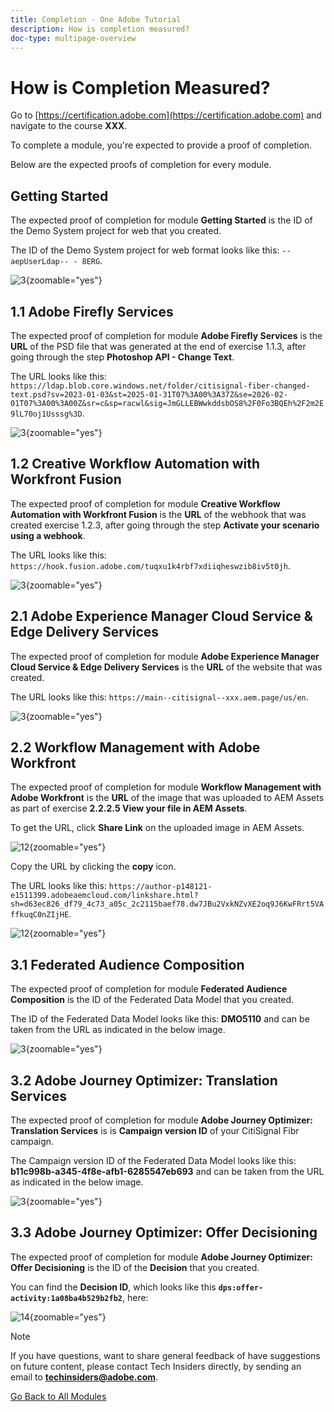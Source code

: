 ```yaml
---
title: Completion - One Adobe Tutorial
description: How is completion measured?
doc-type: multipage-overview
---
```

# How is Completion Measured?

Go to [https://certification.adobe.com](https://certification.adobe.com) and navigate to the course **XXX**.

To complete a module, you're expected to provide a proof of completion.

Below are the expected proofs of completion for every module.

## Getting Started

The expected proof of completion for module **Getting Started** is the ID of the Demo System project for web that you created.

The ID of the Demo System project for web format looks like this: `--aepUserLdap-- - 8ERG`.

![3](./assets/images/module0dtl.png){zoomable="yes"}


## 1.1 Adobe Firefly Services

The expected proof of completion for module **Adobe Firefly Services** is the **URL** of the PSD file that was generated at the end of exercise 1.1.3, after going through the step **Photoshop API - Change Text**.

The URL looks like this: `https://ldap.blob.core.windows.net/folder/citisignal-fiber-changed-text.psd?sv=2023-01-03&st=2025-01-31T07%3A00%3A37Z&se=2026-02-01T07%3A00%3A00Z&sr=c&sp=racwl&sig=JmGLLEBWwkddsbOS8%2F0Fo3BQEh%2F2m2E9lL70oj1Usssg%3D`.

![3](./assets/images/ps24.png){zoomable="yes"}

## 1.2 Creative Workflow Automation with Workfront Fusion

The expected proof of completion for module **Creative Workflow Automation with Workfront Fusion** is the **URL** of the webhook that was created  exercise 1.2.3, after going through the step **Activate your scenario using a webhook**.

The URL looks like this: `https://hook.fusion.adobe.com/tuqxu1k4rbf7xdiiqheswzib8iv5t0jh`.

![3](./assets/images/wff.png){zoomable="yes"}

## 2.1 Adobe Experience Manager Cloud Service & Edge Delivery Services

The expected proof of completion for module **Adobe Experience Manager Cloud Service & Edge Delivery Services** is the **URL** of the website that was created.

The URL looks like this: `https://main--citisignal--xxx.aem.page/us/en`.

![3](./assets/images/aemcsweb.png){zoomable="yes"}

## 2.2 Workflow Management with Adobe Workfront

The expected proof of completion for module **Workflow Management with Adobe Workfront** is the **URL** of the image that was uploaded to AEM Assets as part of exercise **2.2.2.5 View your file in AEM Assets**.

To get the URL, click **Share Link** on the uploaded image in AEM Assets.

![12](./assets/images/wflink1.png){zoomable="yes"}

Copy the URL by clicking the **copy** icon.

The URL looks like this: `https://author-p148121-e1511399.adobeaemcloud.com/linkshare.html?sh=d63ec826_df79_4c73_a05c_2c2115baef78.dw7JBu2VxkNZvXE2oq9J6KwFRrt5VAffkuqC0nZIjHE`.

![12](./assets/images/wflink2.png){zoomable="yes"}

## 3.1 Federated Audience Composition

The expected proof of completion for module **Federated Audience Composition** is the ID of the Federated Data Model that you created. 

The ID of the Federated Data Model looks like this: **DMO5110** and can be taken from the URL as indicated in the below image.

![3](./assets/images/completemodule3fac.png){zoomable="yes"}

## 3.2 Adobe Journey Optimizer: Translation Services

The expected proof of completion for module **Adobe Journey Optimizer: Translation Services** is is **Campaign version ID** of your CitiSignal Fibr campaign.

The Campaign version ID of the Federated Data Model looks like this: **b11c998b-a345-4f8e-afb1-6285547eb693** and can be taken from the URL as indicated in the below image.

![3](./assets/images/completemodule32ajotransl.png){zoomable="yes"}

## 3.3 Adobe Journey Optimizer: Offer Decisioning

The expected proof of completion for module **Adobe Journey Optimizer: Offer Decisioning** is the ID of the **Decision** that you created.

You can find the **Decision ID**, which looks like this **`dps:offer-activity:1a08ba4b529b2fb2`**, here:

![14](./assets/images/offers.png){zoomable="yes"}

>[!NOTE]
>
>If you have questions, want to share general feedback of have suggestions on future content, please contact Tech Insiders directly, by sending an email to **techinsiders@adobe.com**.

[Go Back to All Modules](./overview.md)